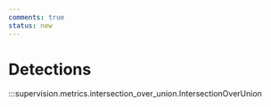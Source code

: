 ```yaml
---
comments: true
status: new
---
```


# Detections

:::supervision.metrics.intersection_over_union.IntersectionOverUnion
